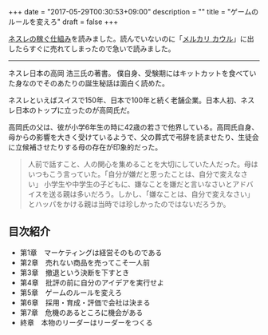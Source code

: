 +++
date = "2017-05-29T00:30:53+09:00"
description = ""
title = "ゲームのルールを変えろ"
draft = false
+++

<a target="_blank" href="https://www.amazon.co.jp/gp/product/4046011645/ref=as_li_tl?ie=UTF8&camp=247&creative=1211&creativeASIN=4046011645&linkCode=as2&tag=kotazi-22&linkId=964430a8d8d46af19f78cb0a356da2ca">ネスレの稼ぐ仕組み</a>を読みました。読んでいないのに「[メルカリ カウル](https://mercarikauru.com)」に出したらすぐに売れてしまったので急いで読みました。

<hr>

ネスレ日本の高岡 浩三氏の著書。
僕自身、受験期にはキットカットを食べていた身なのでそのあたりの誕生秘話は面白く読めた。

ネスレといえばスイスで150年、日本で100年と続く老舗企業。日本人初、ネスレ日本のトップに立ったのが高岡氏だ。

高岡氏の父は、彼が小学6年生の時に42歳の若さで他界している。高岡氏自身、母からの影響を大きく受けているようで、父の葬式で弔辞を読ませたり、生徒会に立候補させたりする母の存在が印象的だった。

> 人前で話すこと、人の関心を集めることを大切にしていた人だった。母はいつもこう言っていた。「自分が嫌だと思ったことは、自分で変えなさい」
> 小学生や中学生の子どもに、嫌なことを嫌だと言いなさいとアドバイスを送る親は多いだろう。しかし、「嫌なことは、自分で変えなさい」とハッパをかける親は当時では珍しかったのではないだろうか。

## 目次紹介

- 第1章　マーケティングは経営そのものである
- 第2章　売れない商品を売ってこそ一人前
- 第3章　撤退という決断を下すとき
- 第4章　批評の前に自分のアイデアを実行せよ
- 第5章　ゲームのルールを変えろ
- 第6章　採用・育成・評価で会社は決まる
- 第7章　危機のあるところに機会がある
- 終章　本物のリーダーはリーダーをつくる